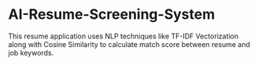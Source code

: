 # AI-Resume-Screening-System
This resume application uses NLP techniques like TF-IDF Vectorization along with Cosine Similarity to calculate match score between resume and job keywords.
